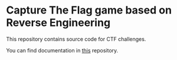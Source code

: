 # Capture The Flag game based on Reverse Engineering

This repository contains source code for CTF challenges.

You can find documentation in [this](https://github.com/piotrek-szczygiel/bachelor-thesis-doc) repository.
